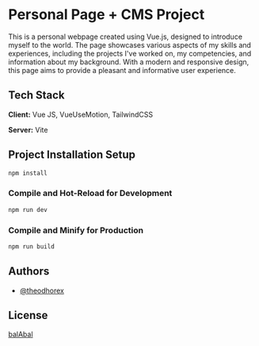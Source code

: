
# Personal Page + CMS Project

This is a personal webpage created using Vue.js, designed to introduce myself to the world. The page showcases various aspects of my skills and experiences, including the projects I've worked on, my competencies, and information about my background. With a modern and responsive design, this page aims to provide a pleasant and informative user experience.


## Tech Stack

**Client:** Vue JS, VueUseMotion, TailwindCSS

**Server:** Vite

## Project Installation Setup

```sh
npm install
```

### Compile and Hot-Reload for Development

```sh
npm run dev
```

### Compile and Minify for Production

```sh
npm run build
```
## Authors

- [@theodhorex](https://www.github.com/theodhorex)


## License

[balAbal](https://youtube.com)
